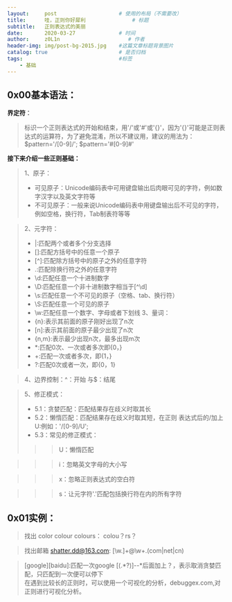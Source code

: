 ```yaml
---
layout:     post                    # 使用的布局（不需要改）
title:      哇，正则你好犀利               # 标题 
subtitle:   正则表达式的美丽
date:       2020-03-27              # 时间
author:     z0L1n                      # 作者
header-img: img/post-bg-2015.jpg    #这篇文章标题背景图片
catalog: true                       # 是否归档
tags:                               #标签
    - 基础
---
```


## 0x00基本语法：

**界定符**：
> 标识一个正则表达式的开始和结束，用'/'或'#'或'{}'，因为'{}'可能是正则表达式的运算符，为了避免混淆，所以不建议用，建议的用法为：
$pattern='/[0-9]/';
$pattern='#[0-9]#'


**接下来介绍一些正则基础：**
> 1、原子：
>- 可见原子：Unicode编码表中可用键盘输出后肉眼可见的字符，例如数字汉字以及英文字符等
>- 不可见原子：一般来说Unicode编码表中用键盘输出后不可见的字符，例如空格，换行符，Tab制表符等等


> 2、元字符：
>- |:匹配两个或者多个分支选择
>- []:匹配方括号中的任意一个原子
>- \[^\]:匹配除方括号中的原子之外的任意字符
>- .:匹配除换行符之外的任意字符
>- \d:匹配任意一个十进制数字
>- \D:匹配任意一个非十进制数字相当于[^\d]
>- \s:匹配任意一个不可见的原子（空格、tab、换行符）
>- \S:匹配任意一个可见的原子
>- \w:匹配任意一个数字、字母或者下划线
> 3、量词：
>- {n}:表示其前面的原子刚好出现了n次
>- \[n\]:表示其前面的原子最少出现了n次
>- {n,m}:表示最少出现n次，最多出现m次
>- *:匹配0次、一次或者多次即{0，}
>- +:匹配一次或者多次，即{1，}
>- ?:匹配0次或者一次，即{0，1}

> 4、边界控制：^：开始    与$：结尾

> 5、修正模式：
>- 5.1：贪婪匹配：匹配结果存在歧义时取其长
>- 5.2：懒惰匹配：匹配结果存在歧义时取其短，在正则 表达式后的/加上U:例如：'/[0-9]/U';
>- 5.3：常见的修正模式：
>>> U：懒惰匹配

>>> i：忽略英文字母的大小写

>>> x：忽略正则表达式的空白符

>>> s：让元字符'.'匹配包括换行符在内的所有字符

## 0x01实例：
> 找出 color colour colours： colou？rs？

> 找出邮箱 shatter.dd@163.com: [\w.]+@\w+\.(com|net|cn)

> [google][baidu]:匹配一次google \[(.*?)\]--*后面加上？，表示取消贪婪匹配，只匹配到一次便可以停下  
在遇到比较长的正则时，可以使用一个可视化的分析，debuggex.com,对正则进行可视化分析。
